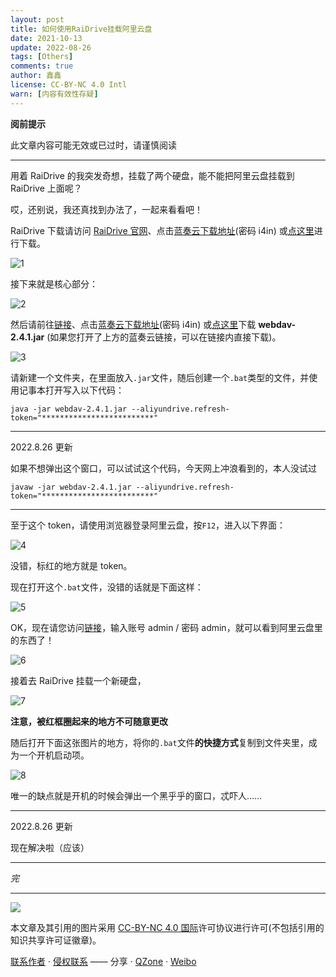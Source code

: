 ```yaml
---
layout: post
title: 如何使用RaiDrive挂载阿里云盘
date: 2021-10-13
update: 2022-08-26
tags: [Others]
comments: true
author: 鑫鑫
license: CC-BY-NC 4.0 Intl
warn: [内容有效性存疑]
---
```


**阅前提示**

此文章内容可能无效或已过时，请谨慎阅读

<!-- more -->

---

用着 RaiDrive 的我突发奇想，挂载了两个硬盘，能不能把阿里云盘挂载到 RaiDrive 上面呢？

哎，还别说，我还真找到办法了，一起来看看吧！

RaiDrive 下载请访问 [RaiDrive 官网](//www.raidrive.com)、点击[蓝奏云下载地址](//xinxinf.lanzoui.com/b02ofz9ef)(密码 i4in) 或[点这里](//drive.xinxin2021.tk/zh-CN/BLOG/rai%26ali/)进行下载。

![1](//user-images.githubusercontent.com/82391092/137500063-e1a73549-f2ef-4f14-83a9-d7a3d92fdff6.png)

接下来就是核心部分：

![2](//user-images.githubusercontent.com/82391092/235415017-bfd246a9-6288-4988-b4cc-005035c8c05e.png)

然后请前往[链接](//github.com/zxbu/webdav-aliyundriver/releases/tag/v2.4.1)、点击[蓝奏云下载地址](//xinxinf.lanzoui.com/b02ofz9ef)(密码 i4in) 或[点这里](//drive.xinxin2021.tk/zh-CN/BLOG/rai%26ali/)下载 **webdav-2.4.1.jar** (如果您打开了上方的蓝奏云链接，可以在链接内直接下载)。

![3](//user-images.githubusercontent.com/82391092/137114191-5ed9d3b1-4e84-4e0f-a557-67bc8fa6e631.png)

请新建一个文件夹，在里面放入`.jar`文件，随后创建一个`.bat`类型的文件，并使用记事本打开写入以下代码：

```batch
java -jar webdav-2.4.1.jar --aliyundrive.refresh-token="*************************"
```

---

2022.8.26 更新

如果不想弹出这个窗口，可以试试这个代码，今天网上冲浪看到的，本人没试过

```batch
javaw -jar webdav-2.4.1.jar --aliyundrive.refresh-token="*************************"
```

---

至于这个 token，请使用浏览器登录阿里云盘，按`F12`，进入以下界面：

![4](https://user-images.githubusercontent.com/82391092/137117060-4b9a44b7-cad6-4704-804e-8e44cf049623.png)

没错，标红的地方就是 token。

现在打开这个`.bat`文件，没错的话就是下面这样：

![5](https://user-images.githubusercontent.com/82391092/137117381-cd26692c-cea5-43b1-bb70-587b592075b1.png)

OK，现在请您访问[链接](http://127.0.0.1:8080)，输入账号 admin / 密码 admin，就可以看到阿里云盘里的东西了！

![6](//user-images.githubusercontent.com/82391092/137118173-cd26598e-bfed-465d-b6c8-4e70591b1379.png)

接着去 RaiDrive 挂载一个新硬盘，

![7](//user-images.githubusercontent.com/82391092/137500187-b76adb78-6905-451e-9d66-3bda7749a021.png)

**注意，被红框圈起来的地方不可随意更改**

随后打开下面这张图片的地方，将你的`.bat`文件**的快捷方式**复制到文件夹里，成为一个开机启动项。

![8](//user-images.githubusercontent.com/82391092/137504724-bb72256a-14e3-4a1c-bafc-ceb94ed4aa75.png)

唯一的缺点就是开机的时候会弹出一个黑乎乎的窗口，忒吓人……

---

2022.8.26 更新

现在解决啦（应该）

---

*完*

---

[![](//licensebuttons.net/l/by-nc/4.0/88x31.png)](//creativecommons.org/licenses/by-nc/4.0/deed.zh)

本文章及其引用的图片采用 [CC-BY-NC 4.0 国际](//creativecommons.org/licenses/by-nc/4.0/deed.zh)许可协议进行许可(不包括引用的知识共享许可证徽章)。

[联系作者](mailto:blog@xinxin2021.tk) · [侵权联系](mailto:tort@xinxin2021.tk) —— 分享 · [QZone](https://sns.qzone.qq.com/cgi-bin/qzshare/cgi_qzshare_onekey?url=https%3A%2F%2Fblog.xinxin2021.tk%2Frai%26ali%2F&title=%E5%A6%82%E4%BD%95%E4%BD%BF%E7%94%A8RaiDrive%E6%8C%82%E8%BD%BD%E9%98%BF%E9%87%8C%E4%BA%91%E7%9B%98&site=%E9%91%AB%E5%8D%9A%E5%AE%A2) · [Weibo](https://service.weibo.com/share/share.php?url=https%3A%2F%2Fblog.xinxin2021.tk%2Frai%26ali%2F&count=1&title=%E5%A6%82%E4%BD%95%E4%BD%BF%E7%94%A8RaiDrive%E6%8C%82%E8%BD%BD%E9%98%BF%E9%87%8C%E4%BA%91%E7%9B%98&language=zh_cn)
